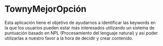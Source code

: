 # TownyMejorOpción

Esta aplicación tiene el objetivo de ayudarnos a identificar las keywords en la que los usuarios pueden estar más interesados utilizando un sistema de puntuación basado en NPL (Procesamiento del lenguaje natural) y así poder utilizarlas a nuestro favor a la hora de decidir y crear contenido.

